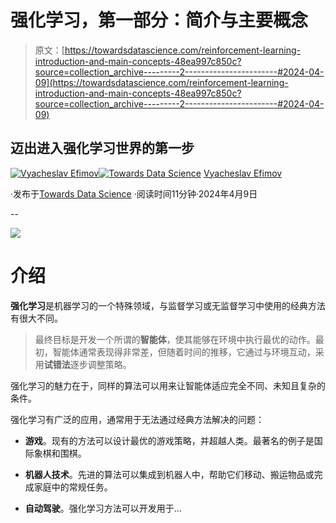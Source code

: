 # 强化学习，第一部分：简介与主要概念

> 原文：[https://towardsdatascience.com/reinforcement-learning-introduction-and-main-concepts-48ea997c850c?source=collection_archive---------2-----------------------#2024-04-09](https://towardsdatascience.com/reinforcement-learning-introduction-and-main-concepts-48ea997c850c?source=collection_archive---------2-----------------------#2024-04-09)

## 迈出进入强化学习世界的第一步

[](https://medium.com/@slavahead?source=post_page---byline--48ea997c850c--------------------------------)[![Vyacheslav Efimov](../Images/441e600862b2b93564c6cd81abb0092d.png)](https://medium.com/@slavahead?source=post_page---byline--48ea997c850c--------------------------------)[](https://towardsdatascience.com/?source=post_page---byline--48ea997c850c--------------------------------)[![Towards Data Science](../Images/a6ff2676ffcc0c7aad8aaf1d79379785.png)](https://towardsdatascience.com/?source=post_page---byline--48ea997c850c--------------------------------) [Vyacheslav Efimov](https://medium.com/@slavahead?source=post_page---byline--48ea997c850c--------------------------------)

·发布于[Towards Data Science](https://towardsdatascience.com/?source=post_page---byline--48ea997c850c--------------------------------) ·阅读时间11分钟·2024年4月9日

--

![](../Images/2e6592d197bb45d036c0adabc24facf3.png)

# 介绍

**强化学习**是机器学习的一个特殊领域，与监督学习或无监督学习中使用的经典方法有很大不同。

> 最终目标是开发一个所谓的**智能体**，使其能够在环境中执行最优的动作。最初，智能体通常表现得非常差，但随着时间的推移，它通过与环境互动，采用**试错法**逐步调整策略。

强化学习的魅力在于，同样的算法可以用来让智能体适应完全不同、未知且复杂的条件。

强化学习有广泛的应用，通常用于无法通过经典方法解决的问题：

+   **游戏**。现有的方法可以设计最优的游戏策略，并超越人类。最著名的例子是国际象棋和围棋。

+   **机器人技术**。先进的算法可以集成到机器人中，帮助它们移动、搬运物品或完成家庭中的常规任务。

+   **自动驾驶**。强化学习方法可以开发用于…
